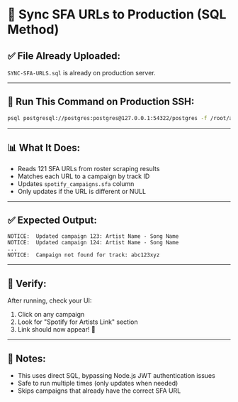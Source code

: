 # 🔗 Sync SFA URLs to Production (SQL Method)

## ✅ **File Already Uploaded:**
`SYNC-SFA-URLS.sql` is already on production server.

---

## 🚀 **Run This Command on Production SSH:**

```bash
psql postgresql://postgres:postgres@127.0.0.1:54322/postgres -f /root/arti-marketing-ops/SYNC-SFA-URLS.sql
```

---

## 📊 **What It Does:**

- Reads 121 SFA URLs from roster scraping results
- Matches each URL to a campaign by track ID
- Updates `spotify_campaigns.sfa` column
- Only updates if the URL is different or NULL

---

## ✅ **Expected Output:**

```
NOTICE:  Updated campaign 123: Artist Name - Song Name
NOTICE:  Updated campaign 124: Artist Name - Song Name
...
NOTICE:  Campaign not found for track: abc123xyz
```

---

## 🎯 **Verify:**

After running, check your UI:
1. Click on any campaign
2. Look for "Spotify for Artists Link" section
3. Link should now appear! 🔗

---

## 📝 **Notes:**

- This uses direct SQL, bypassing Node.js JWT authentication issues
- Safe to run multiple times (only updates when needed)
- Skips campaigns that already have the correct SFA URL

